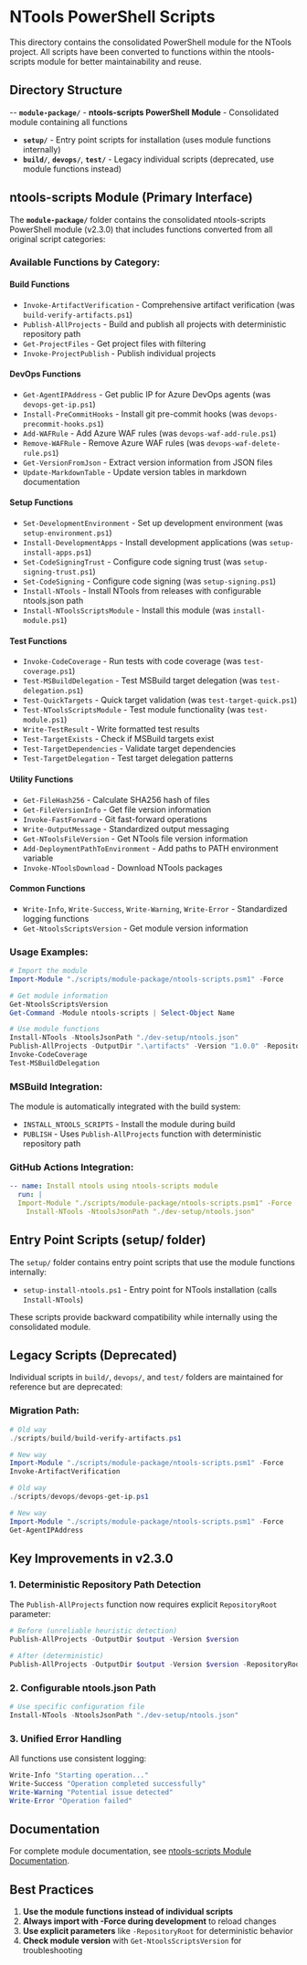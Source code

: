 # NTools PowerShell Scripts

This directory contains the consolidated PowerShell module for the NTools project. All scripts have been converted to functions within the ntools-scripts module for better maintainability and reuse.

## Directory Structure

-- **`module-package/`** - **ntools-scripts PowerShell Module** - Consolidated module containing all functions
- **`setup/`** - Entry point scripts for installation (uses module functions internally)
- **`build/`**, **`devops/`**, **`test/`** - Legacy individual scripts (deprecated, use module functions instead)

## ntools-scripts Module (Primary Interface)

The **`module-package/`** folder contains the consolidated ntools-scripts PowerShell module (v2.3.0) that includes functions converted from all original script categories:

### Available Functions by Category:

#### Build Functions
- `Invoke-ArtifactVerification` - Comprehensive artifact verification (was `build-verify-artifacts.ps1`)
- `Publish-AllProjects` - Build and publish all projects with deterministic repository path
- `Get-ProjectFiles` - Get project files with filtering
- `Invoke-ProjectPublish` - Publish individual projects

#### DevOps Functions  
- `Get-AgentIPAddress` - Get public IP for Azure DevOps agents (was `devops-get-ip.ps1`)
- `Install-PreCommitHooks` - Install git pre-commit hooks (was `devops-precommit-hooks.ps1`)
- `Add-WAFRule` - Add Azure WAF rules (was `devops-waf-add-rule.ps1`)
- `Remove-WAFRule` - Remove Azure WAF rules (was `devops-waf-delete-rule.ps1`)
- `Get-VersionFromJson` - Extract version information from JSON files
- `Update-MarkdownTable` - Update version tables in markdown documentation

#### Setup Functions
- `Set-DevelopmentEnvironment` - Set up development environment (was `setup-environment.ps1`)
- `Install-DevelopmentApps` - Install development applications (was `setup-install-apps.ps1`)
- `Set-CodeSigningTrust` - Configure code signing trust (was `setup-signing-trust.ps1`)
- `Set-CodeSigning` - Configure code signing (was `setup-signing.ps1`)
- `Install-NTools` - Install NTools from releases with configurable ntools.json path
- `Install-NToolsScriptsModule` - Install this module (was `install-module.ps1`)

#### Test Functions
- `Invoke-CodeCoverage` - Run tests with code coverage (was `test-coverage.ps1`)
- `Test-MSBuildDelegation` - Test MSBuild target delegation (was `test-delegation.ps1`)
- `Test-QuickTargets` - Quick target validation (was `test-target-quick.ps1`)
- `Test-NToolsScriptsModule` - Test module functionality (was `test-module.ps1`)
- `Write-TestResult` - Write formatted test results
- `Test-TargetExists` - Check if MSBuild targets exist
- `Test-TargetDependencies` - Validate target dependencies
- `Test-TargetDelegation` - Test target delegation patterns

#### Utility Functions
- `Get-FileHash256` - Calculate SHA256 hash of files
- `Get-FileVersionInfo` - Get file version information
- `Invoke-FastForward` - Git fast-forward operations
- `Write-OutputMessage` - Standardized output messaging
- `Get-NToolsFileVersion` - Get NTools file version information
- `Add-DeploymentPathToEnvironment` - Add paths to PATH environment variable
- `Invoke-NToolsDownload` - Download NTools packages

#### Common Functions
- `Write-Info`, `Write-Success`, `Write-Warning`, `Write-Error` - Standardized logging functions
- `Get-NtoolsScriptsVersion` - Get module version information

### Usage Examples:

```powershell
# Import the module
Import-Module "./scripts/module-package/ntools-scripts.psm1" -Force

# Get module information
Get-NtoolsScriptsVersion
Get-Command -Module ntools-scripts | Select-Object Name

# Use module functions
Install-NTools -NtoolsJsonPath "./dev-setup/ntools.json"
Publish-AllProjects -OutputDir ".\artifacts" -Version "1.0.0" -RepositoryRoot (Get-Location)
Invoke-CodeCoverage
Test-MSBuildDelegation
```

### MSBuild Integration:
The module is automatically integrated with the build system:
- `INSTALL_NTOOLS_SCRIPTS` - Install the module during build
- `PUBLISH` - Uses `Publish-AllProjects` function with deterministic repository path

### GitHub Actions Integration:
```yaml
-- name: Install ntools using ntools-scripts module
  run: |
  Import-Module "./scripts/module-package/ntools-scripts.psm1" -Force
    Install-NTools -NtoolsJsonPath "./dev-setup/ntools.json"
```

## Entry Point Scripts (setup/ folder)

The `setup/` folder contains entry point scripts that use the module functions internally:

- `setup-install-ntools.ps1` - Entry point for NTools installation (calls `Install-NTools`)

These scripts provide backward compatibility while internally using the consolidated module.

## Legacy Scripts (Deprecated)

Individual scripts in `build/`, `devops/`, and `test/` folders are maintained for reference but are deprecated:

### Migration Path:
```powershell
# Old way
./scripts/build/build-verify-artifacts.ps1

# New way
Import-Module "./scripts/module-package/ntools-scripts.psm1" -Force
Invoke-ArtifactVerification

# Old way  
./scripts/devops/devops-get-ip.ps1

# New way
Import-Module "./scripts/module-package/ntools-scripts.psm1" -Force
Get-AgentIPAddress
```

## Key Improvements in v2.3.0

### 1. Deterministic Repository Path Detection
The `Publish-AllProjects` function now requires explicit `RepositoryRoot` parameter:
```powershell
# Before (unreliable heuristic detection)
Publish-AllProjects -OutputDir $output -Version $version

# After (deterministic)
Publish-AllProjects -OutputDir $output -Version $version -RepositoryRoot $repoRoot
```

### 2. Configurable ntools.json Path
```powershell
# Use specific configuration file
Install-NTools -NtoolsJsonPath "./dev-setup/ntools.json"
```

### 3. Unified Error Handling
All functions use consistent logging:
```powershell
Write-Info "Starting operation..."
Write-Success "Operation completed successfully"
Write-Warning "Potential issue detected"
Write-Error "Operation failed"
```

## Documentation

For complete module documentation, see [ntools-scripts Module Documentation](../docs/ntools/ntools-scripts-module.md).

## Best Practices

1. **Use the module functions instead of individual scripts**
2. **Always import with -Force during development** to reload changes
3. **Use explicit parameters** like `-RepositoryRoot` for deterministic behavior
4. **Check module version** with `Get-NtoolsScriptsVersion` for troubleshooting